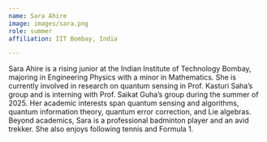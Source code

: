 ```yaml
---
name: Sara Ahire
image: images/sara.png
role: summer
affiliation: IIT Bombay, India

---
```


Sara Ahire is a rising junior at the Indian Institute of Technology Bombay, majoring in Engineering Physics with a minor in Mathematics. She is currently involved in research on quantum sensing in Prof. Kasturi Saha’s group and is interning with Prof. Saikat Guha’s group during the summer of 2025. Her academic interests span quantum sensing and algorithms, quantum information theory, quantum error correction, and Lie algebras.
Beyond academics, Sara is a professional badminton player and an avid trekker. She also enjoys following tennis and Formula 1.
